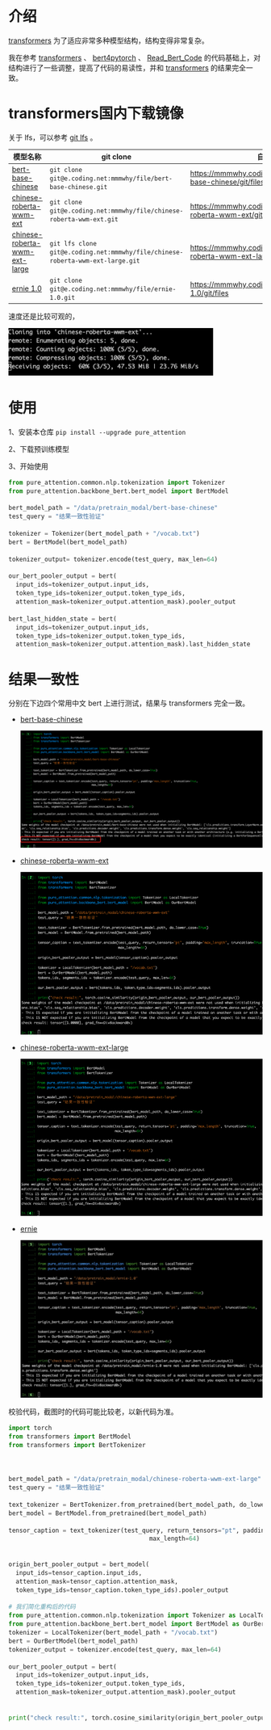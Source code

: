 # 介绍
[transformers](https://github.com/huggingface/transformers) 为了适应非常多种模型结构，结构变得非常复杂。

我在参考
[transformers](https://github.com/huggingface/transformers) 、 
[bert4pytorch](https://github.com/MuQiuJun-AI/bert4pytorch) 、
[Read_Bert_Code](https://github.com/DA-southampton/Read_Bert_Code)
的代码基础上，对结构进行了一些调整，提高了代码的易读性，并和 [transformers](https://github.com/huggingface/transformers) 的结果完全一致。

# transformers国内下载镜像

关于 lfs，可以参考 [git lfs](https://git-lfs.github.com/) 。



|  模型名称   | git clone  |  自行下载  |
|  ----  | ----  | ----  |
| [bert-base-chinese](https://huggingface.co/bert-base-chinese)  | `git clone git@e.coding.net:mmmwhy/file/bert-base-chinese.git` | https://mmmwhy.coding.net/public/file/bert-base-chinese/git/files |
| [chinese-roberta-wwm-ext](https://huggingface.co/hfl/chinese-roberta-wwm-ext)  | `git clone git@e.coding.net:mmmwhy/file/chinese-roberta-wwm-ext.git` | https://mmmwhy.coding.net/public/file/chinese-roberta-wwm-ext/git/files |
| [chinese-roberta-wwm-ext-large](https://huggingface.co/hfl/chinese-roberta-wwm-ext-large)  | `git lfs clone git@e.coding.net:mmmwhy/file/chinese-roberta-wwm-ext-large.git` | https://mmmwhy.coding.net/public/file/chinese-roberta-wwm-ext-large/git/files |
| [ernie 1.0](https://huggingface.co/nghuyong/ernie-1.0)  | `git clone git@e.coding.net:mmmwhy/file/ernie-1.0.git` | https://mmmwhy.coding.net/public/file/ernie-1.0/git/files |

速度还是比较可观的，

![](../../images/download_speed.png)


# 使用
1、安装本仓库 `pip install --upgrade pure_attention`  

2、下载预训练模型

3、开始使用
```python
from pure_attention.common.nlp.tokenization import Tokenizer
from pure_attention.backbone_bert.bert_model import BertModel

bert_model_path = "/data/pretrain_modal/bert-base-chinese"
test_query = "结果一致性验证"

tokenizer = Tokenizer(bert_model_path + "/vocab.txt")
bert = BertModel(bert_model_path)

tokenizer_output= tokenizer.encode(test_query, max_len=64)

our_bert_pooler_output = bert(
  input_ids=tokenizer_output.input_ids, 
  token_type_ids=tokenizer_output.token_type_ids, 
  attention_mask=tokenizer_output.attention_mask).pooler_output

bert_last_hidden_state = bert(
  input_ids=tokenizer_output.input_ids, 
  token_type_ids=tokenizer_output.token_type_ids, 
  attention_mask=tokenizer_output.attention_mask).last_hidden_state


```


# 结果一致性
分别在下边四个常用中文 bert 上进行测试，结果与 transformers 完全一致。
- [bert-base-chinese](https://huggingface.co/bert-base-chinese)
  
  ![](../../images/bert-base-chinese.png)
  

- [chinese-roberta-wwm-ext](https://huggingface.co/hfl/chinese-roberta-wwm-ext)
  
  ![](../../images/chinese-roberta-wwm-ext.png)
  

- [chinese-roberta-wwm-ext-large](https://huggingface.co/hfl/chinese-roberta-wwm-ext-large)
  
  ![](../../images/chinese-roberta-wwm-ext-large.png)
  

- [ernie](https://huggingface.co/nghuyong/ernie-1.0)
  
  ![](../../images/ernie.png)
  
校验代码，截图时的代码可能比较老，以新代码为准。
```python
import torch
from transformers import BertModel
from transformers import BertTokenizer



bert_model_path = "/data/pretrain_modal/chinese-roberta-wwm-ext-large"
test_query = "结果一致性验证"

text_tokenizer = BertTokenizer.from_pretrained(bert_model_path, do_lower_case=True)
bert_model = BertModel.from_pretrained(bert_model_path)

tensor_caption = text_tokenizer(test_query, return_tensors="pt", padding='max_length', truncation=True,
                                       max_length=64)


origin_bert_pooler_output = bert_model(
  input_ids=tensor_caption.input_ids,
  attention_mask=tensor_caption.attention_mask,
  token_type_ids=tensor_caption.token_type_ids).pooler_output

# 我们简化重构后的代码
from pure_attention.common.nlp.tokenization import Tokenizer as LocalTokenizer
from pure_attention.backbone_bert.bert_model import BertModel as OurBertModel
tokenizer = LocalTokenizer(bert_model_path + "/vocab.txt")
bert = OurBertModel(bert_model_path)
tokenizer_output = tokenizer.encode(test_query, max_len=64)

our_bert_pooler_output = bert(
  input_ids=tokenizer_output.input_ids, 
  token_type_ids=tokenizer_output.token_type_ids, 
  attention_mask=tokenizer_output.attention_mask).pooler_output


print("check result:", torch.cosine_similarity(origin_bert_pooler_output, our_bert_pooler_output))
```